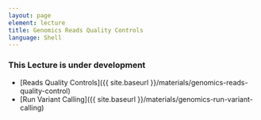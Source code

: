 ```yaml
---
layout: page
element: lecture
title: Genomics Reads Quality Controls
language: Shell
---
```


### This Lecture is under development

* [Reads Quality Controls]({{ site.baseurl }}/materials/genomics-reads-quality-control)
* [Run Variant Calling]({{ site.baseurl }}/materials/genomics-run-variant-calling)